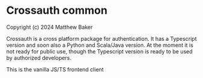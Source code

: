 Crossauth common
================

Copyright (c) 2024 Matthew Baker

Crossauth is a cross platform package for authentication.
It has a Typescript version and soon also a Python and
Scala/Java version.  At the moment it is not ready for
public use, though the Typescript version is ready to
be used by authorized developers.

This is the vanilla JS/TS frontend client

